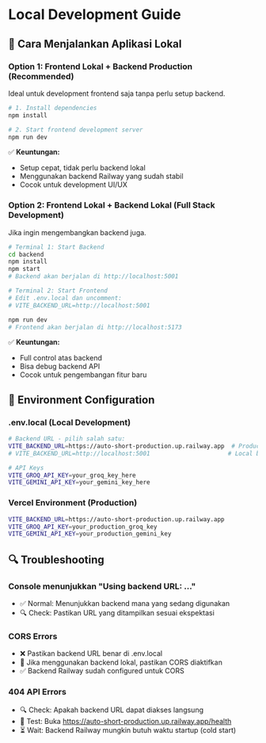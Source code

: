 # Local Development Guide

## 🚀 Cara Menjalankan Aplikasi Lokal

### Option 1: Frontend Lokal + Backend Production (Recommended)

Ideal untuk development frontend saja tanpa perlu setup backend.

```bash
# 1. Install dependencies
npm install

# 2. Start frontend development server
npm run dev
```

✅ **Keuntungan:**

- Setup cepat, tidak perlu backend lokal
- Menggunakan backend Railway yang sudah stabil
- Cocok untuk development UI/UX

### Option 2: Frontend Lokal + Backend Lokal (Full Stack Development)

Jika ingin mengembangkan backend juga.

```bash
# Terminal 1: Start Backend
cd backend
npm install
npm start
# Backend akan berjalan di http://localhost:5001

# Terminal 2: Start Frontend
# Edit .env.local dan uncomment:
# VITE_BACKEND_URL=http://localhost:5001

npm run dev
# Frontend akan berjalan di http://localhost:5173
```

✅ **Keuntungan:**

- Full control atas backend
- Bisa debug backend API
- Cocok untuk pengembangan fitur baru

## 🔧 Environment Configuration

### .env.local (Local Development)

```bash
# Backend URL - pilih salah satu:
VITE_BACKEND_URL=https://auto-short-production.up.railway.app  # Production backend
# VITE_BACKEND_URL=http://localhost:5001                      # Local backend

# API Keys
VITE_GROQ_API_KEY=your_groq_key_here
VITE_GEMINI_API_KEY=your_gemini_key_here
```

### Vercel Environment (Production)

```bash
VITE_BACKEND_URL=https://auto-short-production.up.railway.app
VITE_GROQ_API_KEY=your_production_groq_key
VITE_GEMINI_API_KEY=your_production_gemini_key
```

## 🔍 Troubleshooting

### Console menunjukkan "Using backend URL: ..."

- ✅ Normal: Menunjukkan backend mana yang sedang digunakan
- 🔍 Check: Pastikan URL yang ditampilkan sesuai ekspektasi

### CORS Errors

- ❌ Pastikan backend URL benar di .env.local
- 🔧 Jika menggunakan backend lokal, pastikan CORS diaktifkan
- ✅ Backend Railway sudah configured untuk CORS

### 404 API Errors

- 🔍 Check: Apakah backend URL dapat diakses langsung
- 🔧 Test: Buka https://auto-short-production.up.railway.app/health
- ⏳ Wait: Backend Railway mungkin butuh waktu startup (cold start)
